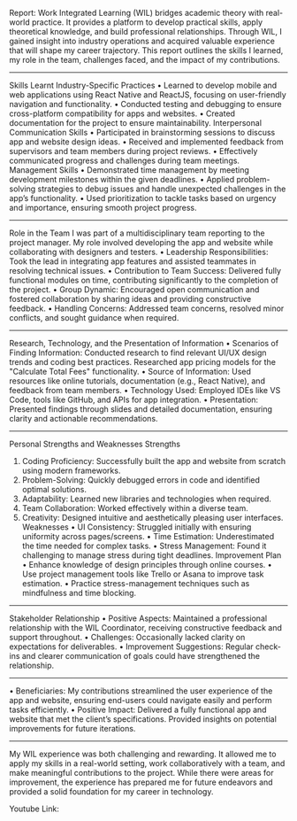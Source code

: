 Report:
Work Integrated Learning (WIL) bridges academic theory with real-world practice. It provides a platform to develop practical skills, apply theoretical knowledge, and build professional relationships. Through WIL, I gained insight into industry operations and acquired valuable experience that will shape my career trajectory. This report outlines the skills I learned, my role in the team, challenges faced, and the impact of my contributions.
________________________________________
Skills Learnt
Industry-Specific Practices
•	Learned to develop mobile and web applications using React Native and ReactJS, focusing on user-friendly navigation and functionality.
•	Conducted testing and debugging to ensure cross-platform compatibility for apps and websites.
•	Created documentation for the project to ensure maintainability.
Interpersonal Communication Skills
•	Participated in brainstorming sessions to discuss app and website design ideas.
•	Received and implemented feedback from supervisors and team members during project reviews.
•	Effectively communicated progress and challenges during team meetings.
Management Skills
•	Demonstrated time management by meeting development milestones within the given deadlines.
•	Applied problem-solving strategies to debug issues and handle unexpected challenges in the app’s functionality.
•	Used prioritization to tackle tasks based on urgency and importance, ensuring smooth project progress.
________________________________________
Role in the Team
I was part of a multidisciplinary team reporting to the project manager. My role involved developing the app and website while collaborating with designers and testers.
•	Leadership Responsibilities: Took the lead in integrating app features and assisted teammates in resolving technical issues.
•	Contribution to Team Success: Delivered fully functional modules on time, contributing significantly to the completion of the project.
•	Group Dynamic: Encouraged open communication and fostered collaboration by sharing ideas and providing constructive feedback.
•	Handling Concerns: Addressed team concerns, resolved minor conflicts, and sought guidance when required.
________________________________________
Research, Technology, and the Presentation of Information
•	Scenarios of Finding Information: Conducted research to find relevant UI/UX design trends and coding best practices. Researched app pricing models for the "Calculate Total Fees" functionality.
•	Source of Information: Used resources like online tutorials, documentation (e.g., React Native), and feedback from team members.
•	Technology Used: Employed IDEs like VS Code, tools like GitHub, and APIs for app integration.
•	Presentation: Presented findings through slides and detailed documentation, ensuring clarity and actionable recommendations.
________________________________________
Personal Strengths and Weaknesses
Strengths
1.	Coding Proficiency: Successfully built the app and website from scratch using modern frameworks.
2.	Problem-Solving: Quickly debugged errors in code and identified optimal solutions.
3.	Adaptability: Learned new libraries and technologies when required.
4.	Team Collaboration: Worked effectively within a diverse team.
5.	Creativity: Designed intuitive and aesthetically pleasing user interfaces.
Weaknesses
•	UI Consistency: Struggled initially with ensuring uniformity across pages/screens.
•	Time Estimation: Underestimated the time needed for complex tasks.
•	Stress Management: Found it challenging to manage stress during tight deadlines.
Improvement Plan
•	Enhance knowledge of design principles through online courses.
•	Use project management tools like Trello or Asana to improve task estimation.
•	Practice stress-management techniques such as mindfulness and time blocking.
________________________________________
Stakeholder Relationship
•	Positive Aspects: Maintained a professional relationship with the WIL Coordinator, receiving constructive feedback and support throughout.
•	Challenges: Occasionally lacked clarity on expectations for deliverables.
•	Improvement Suggestions: Regular check-ins and clearer communication of goals could have strengthened the relationship.
________________________________________

•	Beneficiaries: My contributions streamlined the user experience of the app and website, ensuring end-users could navigate easily and perform tasks efficiently.
•	Positive Impact: Delivered a fully functional app and website that met the client’s specifications. Provided insights on potential improvements for future iterations.
________________________________________
My WIL experience was both challenging and rewarding. It allowed me to apply my skills in a real-world setting, work collaboratively with a team, and make meaningful contributions to the project. While there were areas for improvement, the experience has prepared me for future endeavors and provided a solid foundation for my career in technology.


Youtube Link: 
